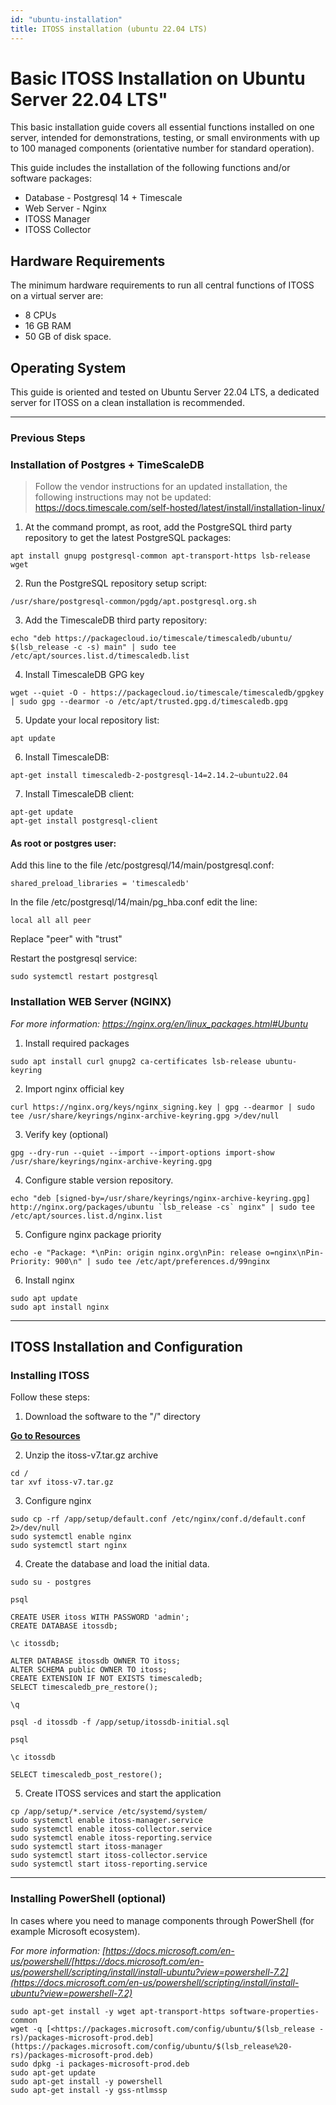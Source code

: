 ```yaml
---
id: "ubuntu-installation"
title: ITOSS installation (ubuntu 22.04 LTS)
---
```

# Basic ITOSS Installation on Ubuntu Server 22.04 LTS"

This basic installation guide covers all essential functions installed on one server, intended for demonstrations, testing, or small environments with up to 100 managed components (orientative number for standard operation).

This guide includes the installation of the following functions and/or software packages:

- Database - Postgresql 14 + Timescale
- Web Server - Nginx
- ITOSS Manager
- ITOSS Collector

## Hardware Requirements
The minimum hardware requirements to run all central functions of ITOSS on a virtual server are:

- 8 CPUs
- 16 GB RAM
- 50 GB of disk space.

## Operating System
This guide is oriented and tested on Ubuntu Server 22.04 LTS, a dedicated server for ITOSS on a clean installation is recommended.

***

### Previous Steps
### Installation of Postgres + TimeScaleDB

> Follow the vendor instructions for an updated installation, the following instructions may not be updated: https://docs.timescale.com/self-hosted/latest/install/installation-linux/
  
1. At the command prompt, as root, add the PostgreSQL third party repository to get the latest PostgreSQL packages:
```shell 
apt install gnupg postgresql-common apt-transport-https lsb-release wget
```
2. Run the PostgreSQL repository setup script:
```shell 
/usr/share/postgresql-common/pgdg/apt.postgresql.org.sh
```
3. Add the TimescaleDB third party repository:
```shell
echo "deb https://packagecloud.io/timescale/timescaledb/ubuntu/ $(lsb_release -c -s) main" | sudo tee /etc/apt/sources.list.d/timescaledb.list
```
4. Install TimescaleDB GPG key
```shell
wget --quiet -O - https://packagecloud.io/timescale/timescaledb/gpgkey | sudo gpg --dearmor -o /etc/apt/trusted.gpg.d/timescaledb.gpg
```
5. Update your local repository list:
```shell
apt update
```
6. Install TimescaleDB:
```shell
apt-get install timescaledb-2-postgresql-14=2.14.2~ubuntu22.04
```

7. Install TimescaleDB client:
```shell
apt-get update
apt-get install postgresql-client
```
#### As root or postgres user:
Add this line to the file /etc/postgresql/14/main/postgresql.conf:
```shell
shared_preload_libraries = 'timescaledb'
```
In the file /etc/postgresql/14/main/pg_hba.conf edit the line:
```shell
local all all peer
```
Replace "peer" with "trust"

Restart the postgresql service:
```shell
sudo systemctl restart postgresql
``` 
### Installation WEB Server (NGINX)
_For more information: https://nginx.org/en/linux_packages.html#Ubuntu_

1. Install required packages
```shell
sudo apt install curl gnupg2 ca-certificates lsb-release ubuntu-keyring
```
2. Import nginx official key
```shell
curl https://nginx.org/keys/nginx_signing.key | gpg --dearmor | sudo tee /usr/share/keyrings/nginx-archive-keyring.gpg >/dev/null
```

3. Verify key (optional)
```shell
gpg --dry-run --quiet --import --import-options import-show /usr/share/keyrings/nginx-archive-keyring.gpg
```

4. Configure stable version repository.

```shell
echo "deb [signed-by=/usr/share/keyrings/nginx-archive-keyring.gpg] http://nginx.org/packages/ubuntu `lsb_release -cs` nginx" | sudo tee /etc/apt/sources.list.d/nginx.list
```

5. Configure nginx package priority
```shell
echo -e "Package: *\nPin: origin nginx.org\nPin: release o=nginx\nPin-Priority: 900\n" | sudo tee /etc/apt/preferences.d/99nginx
``` 

6. Install nginx

```shell
sudo apt update
sudo apt install nginx
```

***

## ITOSS Installation and Configuration
### Installing ITOSS
Follow these steps:

1. Download the software to the "/" directory

**[Go to Resources](/resources)**

2. Unzip the itoss-v7.tar.gz archive

```shell
cd /
tar xvf itoss-v7.tar.gz
``` 

3. Configure nginx

```shell
sudo cp -rf /app/setup/default.conf /etc/nginx/conf.d/default.conf 2>/dev/null
sudo systemctl enable nginx
sudo systemctl start nginx
```

4. Create the database and load the initial data.

```shell
sudo su - postgres
```
```shell
psql
```
```shell
CREATE USER itoss WITH PASSWORD 'admin';
CREATE DATABASE itossdb;
```
```shell
\c itossdb;
```
```shell
ALTER DATABASE itossdb OWNER TO itoss;
ALTER SCHEMA public OWNER TO itoss;
CREATE EXTENSION IF NOT EXISTS timescaledb;
SELECT timescaledb_pre_restore();
```
```shell
\q
```
```shell
psql -d itossdb -f /app/setup/itossdb-initial.sql
```
```shell
psql
```
```shell
\c itossdb
```
```shell
SELECT timescaledb_post_restore();
```

5. Create ITOSS services and start the application

```shell
cp /app/setup/*.service /etc/systemd/system/
sudo systemctl enable itoss-manager.service
sudo systemctl enable itoss-collector.service
sudo systemctl enable itoss-reporting.service
sudo systemctl start itoss-manager
sudo systemctl start itoss-collector.service
sudo systemctl start itoss-reporting.service
```

***


### Installing PowerShell (optional)
In cases where you need to manage components through PowerShell (for example Microsoft ecosystem).

_For more information:
[https://docs.microsoft.com/en-us/powershell/[https://docs.microsoft.com/en-us/powershell/scripting/install/install-ubuntu?view=powershell-7.2](https://docs.microsoft.com/en-us/powershell/scripting/install/install-ubuntu?view=powershell-7.2)_

```shell
sudo apt-get install -y wget apt-transport-https software-properties-common
wget -q [<https://packages.microsoft.com/config/ubuntu/$(lsb_release -rs)/packages-microsoft-prod.deb](https://packages.microsoft.com/config/ubuntu/$(lsb_release%20-rs)/packages-microsoft-prod.deb)
sudo dpkg -i packages-microsoft-prod.deb
sudo apt-get update
sudo apt-get install -y powershell
sudo apt-get install -y gss-ntlmssp
```